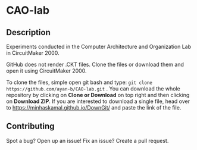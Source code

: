 # CAO-lab

## Description
Experiments conducted in the Computer Architecture and Organization Lab in CircuitMaker 2000.

GitHub does not render .CKT files. Clone the files or download them and open it using CircuitMaker 2000.

To clone the files, simple open git bash and type: `git clone https://github.com/ayan-b/CAO-lab.git` .
You can download the whole repository by clicking on **Clone or Download** on top right and then clicking on **Download ZIP**. If you are interested to download a single file, head over to https://minhaskamal.github.io/DownGit/ and paste the link of the file.

## Contributing

Spot a bug? Open up an issue! Fix an issue? Create a pull request.

